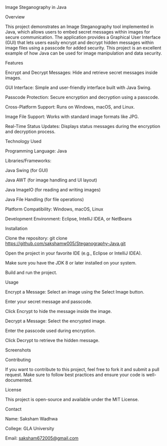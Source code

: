 Image Steganography in Java

Overview

This project demonstrates an Image Steganography tool implemented in Java, which allows users to embed secret messages within images for secure communication. The application provides a Graphical User Interface (GUI) that lets users easily encrypt and decrypt hidden messages within image files using a passcode for added security. This project is an excellent example of how Java can be used for image manipulation and data security.

Features

Encrypt and Decrypt Messages: Hide and retrieve secret messages inside images.

GUI Interface: Simple and user-friendly interface built with Java Swing.

Passcode Protection: Secure encryption and decryption using a passcode.

Cross-Platform Support: Runs on Windows, macOS, and Linux.

Image File Support: Works with standard image formats like JPG.

Real-Time Status Updates: Displays status messages during the encryption and decryption process.

Technology Used

Programming Language: Java

Libraries/Frameworks:

Java Swing (for GUI)

Java AWT (for image handling and UI layout)

Java ImageIO (for reading and writing images)

Java File Handling (for file operations)

Platform Compatibility: Windows, macOS, Linux

Development Environment: Eclipse, IntelliJ IDEA, or NetBeans

Installation

Clone the repository:
git clone https://github.com/sakshamw005/Steganography-Java.git

Open the project in your favorite IDE (e.g., Eclipse or IntelliJ IDEA).

Make sure you have the JDK 8 or later installed on your system.

Build and run the project.

Usage

Encrypt a Message:
Select an image using the Select Image button.

Enter your secret message and passcode.

Click Encrypt to hide the message inside the image.

Decrypt a Message:
Select the encrypted image.

Enter the passcode used during encryption.

Click Decrypt to retrieve the hidden message.

Screenshots

Contributing

If you want to contribute to this project, feel free to fork it and submit a pull request. Make sure to follow best practices and ensure your code is well-documented.

License

This project is open-source and available under the MIT License.

Contact

Name: Saksham Wadhwa

College: GLA University

Email: saksham672005@gmail.com 
